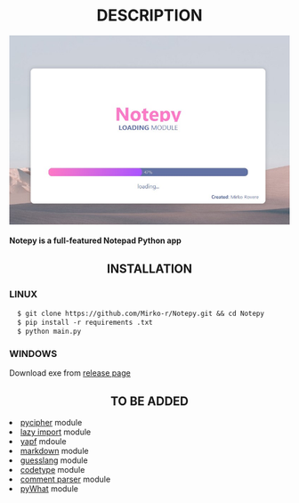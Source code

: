 <h1 align="center"> DESCRIPTION </h1>
<div align="center">
<img src="https://github.com/Mirko-r/Notepy/blob/main/notepy2-5.jpg" border-radius=25px>
  </div>
  <br>
<b>Notepy is a full-featured Notepad Python app
</b>
<h2 align="center">INSTALLATION</h2>
<h3>LINUX</h3>

```
  $ git clone https://github.com/Mirko-r/Notepy.git && cd Notepy
  $ pip install -r requirements .txt
  $ python main.py
```
<h3>WINDOWS</h3>

Download exe from <a href="https://github.com/Mirko-r/Notepy/releases/">release page</a>

<h2 align="center">TO BE ADDED</h2>
<li><a href="https://github.com/jameslyons/pycipher">pycipher</a> module</li>
<li><a href="https://github.com/mnmelo/lazy_import">lazy import</a> module</li>
<li><a href="https://github.com/google/yapf">yapf</a> mdoule</li>
<li><a href="https://github.com/Python-Markdown/markdown">markdown</a> module</li>
<li><a href="https://github.com/TrendingTechnology/guesslang">guesslang</a> module</li>
<li><a href="https://github.com/jdkato/codetype">codetype</a> module</li>
<li><a href="https://github.com/jeanralphaviles/comment_parser">comment parser</a> module</li>
<li><a href="https://github.com/TrendingTechnology/pyWhat">pyWhat</a> module</li>
